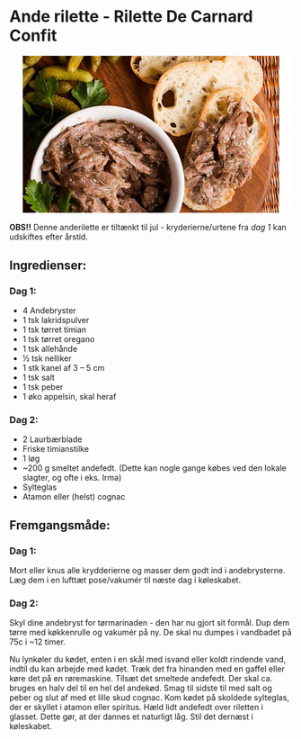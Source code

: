 # Ande rilette - Rilette De Carnard Confit
![Billede af *Rilette De Canard Confit*](images/ande_rilette.jpg)

__OBS!!__ Denne anderilette er tiltænkt til jul - kryderierne/urtene fra _dag 1_ kan udskiftes efter årstid.

## Ingredienser:
### Dag 1:
- 4 Andebryster
- 1 tsk lakridspulver
- 1 tsk tørret timian
- 1 tsk tørret oregano
- 1 tsk allehånde
- ½ tsk nelliker
- 1 stk kanel af 3 – 5 cm
- 1 tsk salt
- 1 tsk peber
- 1 øko appelsin, skal heraf

### Dag 2:
- 2 Laurbærblade
- Friske timianstilke
- 1 løg
- ~200 g smeltet andefedt. (Dette kan nogle gange købes ved den lokale slagter, og ofte i eks. Irma)
- Sylteglas
- Atamon eller (helst) cognac


## Fremgangsmåde:
### Dag 1:
Mort eller knus alle krydderierne og masser dem godt ind i andebrysterne. Læg dem i en lufttæt pose/vakumér til næste dag i køleskabet.

### Dag 2:
Skyl dine andebryst for tørmarinaden - den har nu gjort sit formål. Dup dem tørre med køkkenrulle og vakumér på ny. De skal nu dumpes i vandbadet på 75c i ~12 timer.

Nu lynkøler du kødet, enten i en skål med isvand eller koldt rindende vand, indtil du kan arbejde med kødet. Træk det fra hinanden med en gaffel eller køre det på en røremaskine. Tilsæt det smeltede andefedt. Der skal ca. bruges en halv del til en hel del andekød. Smag til sidste til med salt og peber og slut af med et lille skud cognac. Kom kødet på skoldede sylteglas, der er skyllet i atamon eller spiritus. Hæld lidt andefedt over riletten i glasset. Dette gør, at der dannes et naturligt låg. Stil det dernæst i køleskabet.


